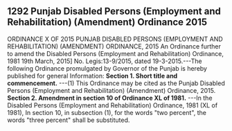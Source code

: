 ## 1292 Punjab Disabled Persons (Employment and Rehabilitation) (Amendment) Ordinance 2015
 
ORDINANCE X OF 2015
PUNJAB DISABLED PERSONS (EMPLOYMENT AND REHABILITATION) (AMENDMENT) ORDINANCE, 2015
An Ordinance further to amend the Disabled Persons
(Employment and Rehabilitation) Ordinance, 1981
19th March, 2015]
No. Legis:13-9/2015, dated 19-3-2015.---The following Ordinance promulgated by Governor of the Punjab is hereby published for general Information:
**Section 1. Short title and commencement.**
---(1) This Ordinance may be cited as the Punjab Disabled Persons (Employment and Rehabilitation) (Amendment) Ordinance, 2015.
**Section 2. Amendment in section 10 of Ordinance XL of 1981.**
---In the Disabled Persons (Employment and Rehabilitation) Ordinance, 1981 (XL of 1981), In section 10, in subsection (1), for the words "two percent", the words "three percent" shall be substituted.


 

